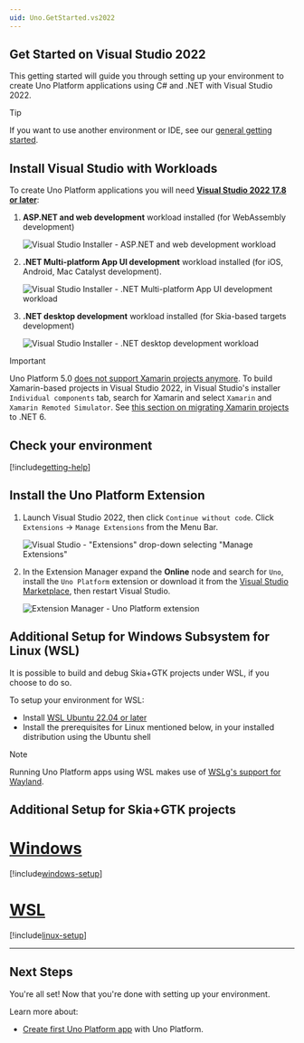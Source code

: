 ```yaml
---
uid: Uno.GetStarted.vs2022
---
```

## Get Started on Visual Studio 2022

This getting started will guide you through setting up your environment to create Uno Platform applications using C# and .NET with Visual Studio 2022.

> [!TIP] 
> If you want to use another environment or IDE, see our [general getting started](get-started.md).

## Install Visual Studio with Workloads
To create Uno Platform applications you will need [**Visual Studio 2022 17.8 or later**](https://visualstudio.microsoft.com/vs/):

1. **ASP.NET and web development** workload installed (for WebAssembly development)

    ![Visual Studio Installer - ASP.NET and web development workload](Assets/quick-start/vs-install-web.png)

1. **.NET Multi-platform App UI development** workload installed (for iOS, Android, Mac Catalyst development).

    ![Visual Studio Installer - .NET Multi-platform App UI development workload](Assets/quick-start/vs-install-dotnet-mobile.png)

1. **.NET desktop development** workload installed (for Skia-based targets development)

    ![Visual Studio Installer - .NET desktop development workload](Assets/quick-start/vs-install-dotnet.png)    

> [!IMPORTANT]
> Uno Platform 5.0 [does not support Xamarin projects anymore](xref:Uno.Development.MigratingToUno5). To build Xamarin-based projects in Visual Studio 2022, in Visual Studio's installer `Individual components` tab, search for Xamarin and select `Xamarin` and `Xamarin Remoted Simulator`. See [this section on migrating Xamarin projects](migrating-from-xamarin-to-net6.md) to .NET 6.

## Check your environment
[!include[getting-help](xref:Uno.Development.UnoCheckWindows.noheader)]

## Install the Uno Platform Extension

1. Launch Visual Studio 2022, then click `Continue without code`. Click `Extensions` -> `Manage Extensions` from the Menu Bar.  

    ![Visual Studio - "Extensions" drop-down selecting "Manage Extensions"](Assets/tutorial01/manage-extensions.png)  

2. In the Extension Manager expand the **Online** node and search for `Uno`, install the `Uno Platform` extension or download it from the [Visual Studio Marketplace](https://marketplace.visualstudio.com/items?itemName=unoplatform.uno-platform-addin-2022), then restart Visual Studio.  

    ![Extension Manager - Uno Platform extension](Assets/tutorial01/uno-extensions.PNG)  

## Additional Setup for Windows Subsystem for Linux (WSL)

It is possible to build and debug Skia+GTK projects under WSL, if you choose to do so.

To setup your environment for WSL:
- Install [WSL Ubuntu 22.04 or later](https://docs.microsoft.com/en-us/windows/wsl/install-win10)
- Install the prerequisites for Linux mentioned below, in your installed distribution using the Ubuntu shell

> [!NOTE]
> Running Uno Platform apps using WSL makes use of [WSLg's support for Wayland](https://github.com/microsoft/wslg).

## Additional Setup for Skia+GTK projects

# [**Windows**](#tab/windows)

[!include[windows-setup](additional-windows-setup-inline.md)]

# [**WSL**](#tab/linux)

[!include[linux-setup](additional-linux-setup-inline.md)]

*** 

## Next Steps

You're all set! Now that you're done with setting up your environment.

Learn more about:

 - [Create first Uno Platform app](xref:Uno.GettingStarted.CreateAnApp.VS2022) with Uno Platform.